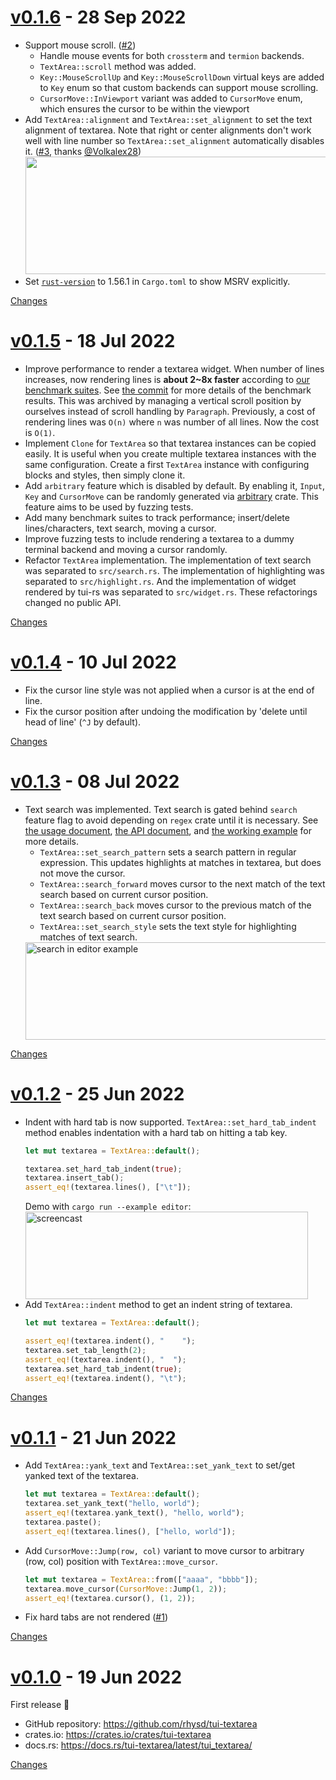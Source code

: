 <a name="v0.1.6"></a>
# [v0.1.6](https://github.com/rhysd/tui-textarea/releases/tag/v0.1.6) - 28 Sep 2022

- Support mouse scroll. ([#2](https://github.com/rhysd/tui-textarea/issues/2))
  - Handle mouse events for both `crossterm` and `termion` backends.
  - `TextArea::scroll` method was added.
  - `Key::MouseScrollUp` and `Key::MouseScrollDown` virtual keys are added to `Key` enum so that custom backends can support mouse scrolling.
  - `CursorMove::InViewport` variant was added to `CursorMove` enum, which ensures  the cursor to be within the viewport
- Add `TextArea::alignment` and `TextArea::set_alignment` to set the text alignment of textarea. Note that right or center alignments don't work well with line number so `TextArea::set_alignment` automatically disables it. ([#3](https://github.com/rhysd/tui-textarea/issues/3), thanks [@Volkalex28](https://github.com/Volkalex28))
  <img src="https://user-images.githubusercontent.com/823277/192801738-4b9d7a18-e282-4c6c-af73-65a94cd8a721.gif" width=590 height=188>
- Set [`rust-version`](https://doc.rust-lang.org/cargo/reference/manifest.html#the-rust-version-field) to 1.56.1 in `Cargo.toml` to show MSRV explicitly.

[Changes][v0.1.6]


<a name="v0.1.5"></a>
# [v0.1.5](https://github.com/rhysd/tui-textarea/releases/tag/v0.1.5) - 18 Jul 2022

- Improve performance to render a textarea widget. When number of lines increases, now rendering lines is **about 2~8x faster** according to [our benchmark suites](https://github.com/rhysd/tui-textarea/tree/main/bench). See [the commit](https://github.com/rhysd/tui-textarea/commit/4e5b684baf4401337bb2e30fd663fa967321f1c1) for more details of the benchmark results. This was archived by managing a vertical scroll position by ourselves instead of scroll handling by `Paragraph`. Previously, a cost of rendering lines was `O(n)` where `n` was number of all lines. Now the cost is `O(1)`.
- Implement `Clone` for `TextArea` so that textarea instances can be copied easily. It is useful when you create multiple textarea instances with the same configuration. Create a first `TextArea` instance with configuring blocks and styles, then simply clone it.
- Add `arbitrary` feature which is disabled by default. By enabling it, `Input`, `Key` and `CursorMove` can be randomly generated via [arbitrary](https://crates.io/crates/arbitrary) crate. This feature aims to be used by fuzzing tests.
- Add many benchmark suites to track performance; insert/delete lines/characters, text search, moving a cursor.
- Improve fuzzing tests to include rendering a textarea to a dummy terminal backend and moving a cursor randomly.
- Refactor `TextArea` implementation. The implementation of text search was separated to `src/search.rs`. The implementation of highlighting was separated to `src/highlight.rs`. And the implementation of widget rendered by tui-rs was separated to `src/widget.rs`. These refactorings changed no public API.

[Changes][v0.1.5]


<a name="v0.1.4"></a>
# [v0.1.4](https://github.com/rhysd/tui-textarea/releases/tag/v0.1.4) - 10 Jul 2022

- Fix the cursor line style was not applied when a cursor is at the end of line.
- Fix the cursor position after undoing the modification by 'delete until head of line' (`^J` by default).

[Changes][v0.1.4]


<a name="v0.1.3"></a>
# [v0.1.3](https://github.com/rhysd/tui-textarea/releases/tag/v0.1.3) - 08 Jul 2022

- Text search was implemented. Text search is gated behind `search` feature flag to avoid depending on `regex` crate until it is necessary. See [the usage document](https://github.com/rhysd/tui-textarea#text-search-with-regular-expressions), [the API document](https://docs.rs/tui-textarea/latest/tui_textarea/struct.TextArea.html), and [the working example](https://github.com/rhysd/tui-textarea/blob/main/examples/editor.rs) for more details.
  - `TextArea::set_search_pattern` sets a search pattern in regular expression. This updates highlights at matches in textarea, but does not move the cursor.
  - `TextArea::search_forward` moves cursor to the next match of the text search based on current cursor position.
  - `TextArea::search_back` moves cursor to the previous match of the text search based on current cursor position.
  - `TextArea::set_search_style` sets the text style for highlighting matches of text search.
  <img src="https://user-images.githubusercontent.com/823277/177961514-f63e65de-a562-46d9-b858-4c19e55f8772.gif" width=546 height=156 alt="search in editor example">

[Changes][v0.1.3]


<a name="v0.1.2"></a>
# [v0.1.2](https://github.com/rhysd/tui-textarea/releases/tag/v0.1.2) - 25 Jun 2022

- Indent with hard tab is now supported. `TextArea::set_hard_tab_indent` method enables indentation with a hard tab on hitting a tab key.
  ```rust
  let mut textarea = TextArea::default();

  textarea.set_hard_tab_indent(true);
  textarea.insert_tab();
  assert_eq!(textarea.lines(), ["\t"]);
  ```
  Demo with `cargo run --example editor`:
  <img src="https://user-images.githubusercontent.com/823277/175755458-5bf60e84-e01f-410d-9194-d3117031eff6.gif" alt="screencast" width=452 height=140>
- Add `TextArea::indent` method to get an indent string of textarea.
  ```rust
  let mut textarea = TextArea::default();

  assert_eq!(textarea.indent(), "    ");
  textarea.set_tab_length(2);
  assert_eq!(textarea.indent(), "  ");
  textarea.set_hard_tab_indent(true);
  assert_eq!(textarea.indent(), "\t");
  ```

[Changes][v0.1.2]


<a name="v0.1.1"></a>
# [v0.1.1](https://github.com/rhysd/tui-textarea/releases/tag/v0.1.1) - 21 Jun 2022

- Add `TextArea::yank_text` and `TextArea::set_yank_text` to set/get yanked text of the textarea.
  ```rust
  let mut textarea = TextArea::default();
  textarea.set_yank_text("hello, world");
  assert_eq!(textarea.yank_text(), "hello, world");
  textarea.paste();
  assert_eq!(textarea.lines(), ["hello, world"]);
  ```
- Add `CursorMove::Jump(row, col)` variant to move cursor to arbitrary (row, col) position with `TextArea::move_cursor`.
  ```rust
  let mut textarea = TextArea::from(["aaaa", "bbbb"]);
  textarea.move_cursor(CursorMove::Jump(1, 2));
  assert_eq!(textarea.cursor(), (1, 2));
  ```
- Fix hard tabs are not rendered ([#1](https://github.com/rhysd/tui-textarea/issues/1))

[Changes][v0.1.1]


<a name="v0.1.0"></a>
# [v0.1.0](https://github.com/rhysd/tui-textarea/releases/tag/v0.1.0) - 19 Jun 2022

First release :tada:

- GitHub repository: https://github.com/rhysd/tui-textarea
- crates.io: https://crates.io/crates/tui-textarea
- docs.rs: https://docs.rs/tui-textarea/latest/tui_textarea/

[Changes][v0.1.0]


[v0.1.6]: https://github.com/rhysd/tui-textarea/compare/v0.1.5...v0.1.6
[v0.1.5]: https://github.com/rhysd/tui-textarea/compare/v0.1.4...v0.1.5
[v0.1.4]: https://github.com/rhysd/tui-textarea/compare/v0.1.3...v0.1.4
[v0.1.3]: https://github.com/rhysd/tui-textarea/compare/v0.1.2...v0.1.3
[v0.1.2]: https://github.com/rhysd/tui-textarea/compare/v0.1.1...v0.1.2
[v0.1.1]: https://github.com/rhysd/tui-textarea/compare/v0.1.0...v0.1.1
[v0.1.0]: https://github.com/rhysd/tui-textarea/tree/v0.1.0

 <!-- Generated by https://github.com/rhysd/changelog-from-release -->
